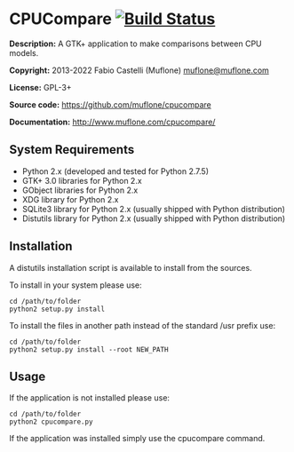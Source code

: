 CPUCompare [![Build Status](https://travis-ci.org/muflone/cpucompare.svg?branch=master)](https://travis-ci.org/muflone/cpucompare)
==========
**Description:** A GTK+ application to make comparisons between CPU models.

**Copyright:** 2013-2022 Fabio Castelli (Muflone) <muflone@muflone.com>

**License:** GPL-3+

**Source code:** https://github.com/muflone/cpucompare

**Documentation:** http://www.muflone.com/cpucompare/

System Requirements
-------------------

* Python 2.x (developed and tested for Python 2.7.5)
* GTK+ 3.0 libraries for Python 2.x
* GObject libraries for Python 2.x
* XDG library for Python 2.x
* SQLite3 library for Python 2.x (usually shipped with Python distribution)
* Distutils library for Python 2.x (usually shipped with Python distribution)

Installation
------------

A distutils installation script is available to install from the sources.

To install in your system please use:

    cd /path/to/folder
    python2 setup.py install

To install the files in another path instead of the standard /usr prefix use:

    cd /path/to/folder
    python2 setup.py install --root NEW_PATH

Usage
-----

If the application is not installed please use:

    cd /path/to/folder
    python2 cpucompare.py

If the application was installed simply use the cpucompare command.
